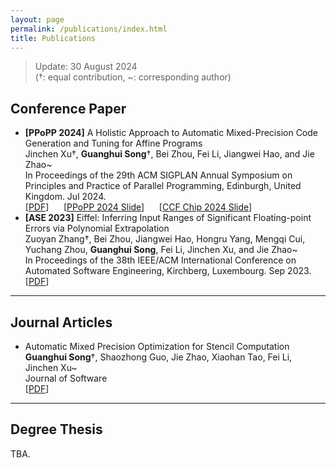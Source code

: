```yaml
---
layout: page
permalink: /publications/index.html
title: Publications
---
```

> Update: 30 August 2024<br />
> (†: equal contribution, ~: corresponding author)

## Conference Paper

- **[PPoPP 2024]** A Holistic Approach to Automatic Mixed-Precision Code Generation and Tuning for Affine Programs<br />
  Jinchen Xu†, **Guanghui Song**†, Bei Zhou, Fei Li, Jiangwei Hao, and Jie Zhao~<br />
  In Proceedings of the 29th ACM SIGPLAN Annual Symposium on Principles and Practice of Parallel Programming, Edinburgh, United Kingdom. Jul 2024.<br />
  [[PDF](https://dl.acm.org/doi/10.1145/3627535.3638484)]&nbsp;&nbsp;&nbsp;&nbsp;&nbsp;&nbsp;[[PPoPP 2024 Slide](/academic/file/mypaper/ppopp2024-presentation.pptx)]&nbsp;&nbsp;&nbsp;&nbsp;&nbsp;&nbsp;[[CCF Chip 2024 Slide](/academic/file/mypaper/CCFChip2024_report.pptx)]<br />
- **[ASE 2023]** Eiffel: Inferring Input Ranges of Significant Floating-point Errors via Polynomial Extrapolation<br />
  Zuoyan Zhang†, Bei Zhou, Jiangwei Hao, Hongru Yang, Mengqi Cui, Yuchang Zhou, **Guanghui Song**, Fei Li, Jinchen Xu, and Jie Zhao~<br />
  In Proceedings of the 38th IEEE/ACM International Conference on Automated Software Engineering, Kirchberg, Luxembourg. Sep 2023.<br />
  [[PDF](https://ieeexplore.ieee.org/document/10298397)]<br/>
  

---

## Journal Articles

- Automatic Mixed Precision Optimization for Stencil Computation<br />
  **Guanghui Song**†, Shaozhong Guo, Jie Zhao, Xiaohan Tao, Fei Li, Jinchen Xu~<br />
  Journal of Software<br />
  [[PDF](https://jos.org.cn/jos/article/abstract/6757)]<br />

---

## Degree Thesis

TBA.